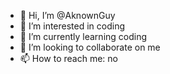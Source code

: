 - 👋 Hi, I’m @AknownGuy
- 👀 I’m interested in coding
- 🌱 I’m currently learning coding
- 💞️ I’m looking to collaborate on me
- 📫 How to reach me: no

<!---
AknownGuy/AknownGuy is a ✨ special ✨ repository because its `README.md` (this file) appears on your GitHub profile.
You can click the Preview link to take a look at your changes.
--->
